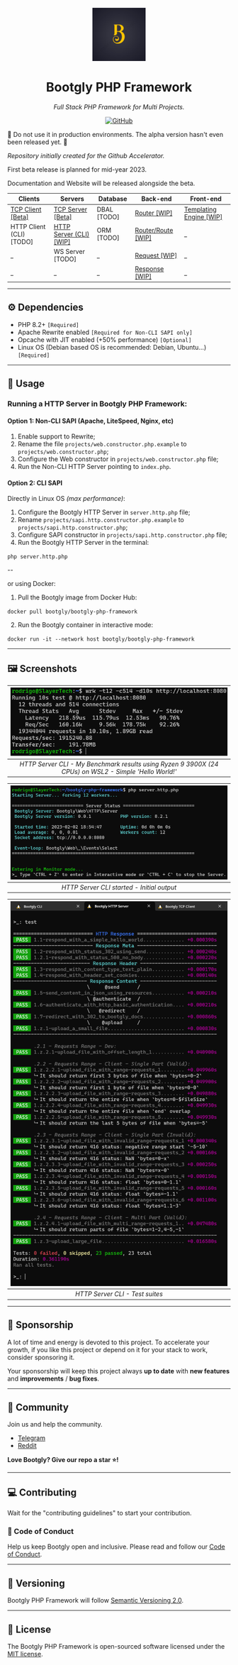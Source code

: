 <p align="center">
  <img src="https://github.com/bootgly/.github/raw/main/favicon-temp1-128.png" alt="bootgly-logo" width="120px" height="120px"/>
</p>
<h1 align="center">Bootgly PHP Framework</h1>
<p align="center">
  <i>Full Stack PHP Framework for Multi Projects.</i>
</p>
<p align="center">
  <a href="https://packagist.org/packages/bootgly/bootgly-php-framework">
    <img alt="GitHub" src="https://img.shields.io/github/license/bootgly/bootgly-php-framework">
  </a>
</p>

🚧 Do not use it in production environments. The alpha version hasn't even been released yet. 🚧

*Repository initially created for the Github Accelerator.*

First beta release is planned for mid-year 2023.

Documentation and Website will be released alongside the beta.

Clients | Servers | Database | Back-end | Front-end
--- | --- | --- | --- | ---
[TCP Client [Beta]](TCP_CLIENT_INTERFACE) | [TCP Server [Beta]](TCP_SERVER_INTERFACE) | DBAL [TODO] | [Router [WIP]](WEB_HTTP_SERVER_ROUTER) | [Templating Engine [WIP]](TEMPLATE_ENGINE)
HTTP Client (CLI) [TODO] | [HTTP Server (CLI) [WIP]](HTTP_SERVER_CLI) | ORM [TODO] | [Router/Route [WIP]](WEB_HTTP_SERVER_ROUTER_ROUTE) | _
_ | WS Server [TODO] | _ | [Request [WIP]](HTTP_SERVER_CLI_REQUEST) | _
_ | _ | _ | [Response [WIP]](HTTP_SERVER_CLI_RESPONSE) | _

---

## ⚙️ Dependencies

- PHP 8.2+ `[Required]`
- Apache Rewrite enabled `[Required for Non-CLI SAPI only]`
- Opcache with JIT enabled (+50% performance) `[Optional]`
- Linux OS (Debian based OS is recommended: Debian, Ubuntu...) `[Required]`

---

## 🔧 Usage

### Running a HTTP Server in Bootgly PHP Framework:

#### **Option 1: Non-CLI SAPI (Apache, LiteSpeed, Nginx, etc)**

1) Enable support to Rewrite;
2) Rename the file `projects/web.constructor.php.example` to `projects/web.constructor.php`;
3) Configure the Web constructor in `projects/web.constructor.php` file;
4) Run the Non-CLI HTTP Server pointing to `index.php`.

#### **Option 2: CLI SAPI**

Directly in Linux OS *(max performance)*:

1) Configure the Bootgly HTTP Server in `server.http.php` file;
2) Rename `projects/sapi.http.constructor.php.example` to `projects/sapi.http.constructor.php`;
3) Configure SAPI constructor in `projects/sapi.http.constructor.php` file;
4) Run the Bootgly HTTP Server in the terminal:

`php server.http.php`

--

or using Docker:

1) Pull the Bootgly image from Docker Hub:

`docker pull bootgly/bootgly-php-framework`

2) Run the Bootgly container in interactive mode:

`docker run -it --network host bootgly/bootgly-php-framework`

---

## 🖼 Screenshots

| ![HTTP Server CLI - My Benchmark results using Ryzen 9 3900X (24 CPUs) on WSL2 - Simple 'Hello World!'](https://github.com/bootgly/.github/raw/main/screenshots/bootgly-php-framework/Server-CLI-HTTP-Benchmark-Ryzen-9-3900X-WSL2.png "HTTP Server CLI - My Benchmark results using Ryzen 9 3900X (24 CPUs) on WSL2 - Simple 'Hello World!'") |
|:--:| 
| *HTTP Server CLI - My Benchmark results using Ryzen 9 3900X (24 CPUs) on WSL2 - Simple 'Hello World!'* |

| ![HTTP Server CLI started - Initial output](https://github.com/bootgly/.github/raw/main/screenshots/bootgly-php-framework/Server-CLI-HTTP-started.png "HTTP Server CLI started - Initial output") |
|:--:| 
| *HTTP Server CLI started - Initial output* |

| ![HTTP Server CLI - Test suites](https://github.com/bootgly/.github/raw/main/screenshots/bootgly-php-framework/Bootgly-HTTP-Server-Test-Suite5.png "HTTP Server CLI - Test suites") |
|:--:| 
| *HTTP Server CLI - Test suites* |

---

## 💖 Sponsorship

A lot of time and energy is devoted to this project. To accelerate your growth, if you like this project or depend on it for your stack to work, consider sponsoring it.

Your sponsorship will keep this project always **up to date** with **new features** and **improvements** / **bug fixes**.

---

## 🌱 Community

Join us and help the community.

- [Telegram][TELEGRAM]
- [Reddit][REDDIT]

**Love Bootgly? Give our repo a star ⭐!**

---

## 💻 Contributing

Wait for the "contributing guidelines" to start your contribution.

### 🛂 Code of Conduct

Help us keep Bootgly open and inclusive. Please read and follow our [Code of Conduct](CODE_OF_CONDUCT).

---

## 📑 Versioning

Bootgly PHP Framework will follow [Semantic Versioning 2.0](SEMANTIC_VERSIONING).

---

## 📃 License

The Bootgly PHP Framework is open-sourced software licensed under the [MIT license](MIT_LICENSE).


<!-- Links -->
[TEMPLATE_ENGINE]: https://github.com/bootgly/bootgly-php-framework/blob/main/core/Template.php

[WEB_TCP_CLIENT_INTERFACE]: https://github.com/bootgly/bootgly-php-framework/blob/main/interfaces/Web/TCP/Client.php
[WEB_TCP_SERVER_INTERFACE]: https://github.com/bootgly/bootgly-php-framework/blob/main/interfaces/Web/TCP/Server.php

[CLI_HTTP_SERVER]: https://github.com/bootgly/bootgly-php-framework/blob/main/nodes/CLI/HTTP/Server.php
[CLI_HTTP_SERVER_REQUEST]: https://github.com/bootgly/bootgly-php-framework/blob/main/nodes/CLI/HTTP/Server/Request.php
[CLI_HTTP_SERVER_RESPONSE]: https://github.com/bootgly/bootgly-php-framework/blob/main/nodes/CLI/HTTP/Server/Response.php
[WEB_HTTP_SERVER_ROUTER]: https://github.com/bootgly/bootgly-php-framework/blob/main/nodes/Web/HTTP/Server/Router.php
[WEB_HTTP_SERVER_ROUTER_ROUTE]: https://github.com/bootgly/bootgly-php-framework/blob/main/nodes/Web/HTTP/Server/Router/Route.php

[TELEGRAM]: https://t.me/bootgly/
[REDDIT]: https://www.reddit.com/r/bootgly/

[CODE_OF_CONDUCT]: CODE_OF_CONDUCT.md

[SEMANTIC_VERSIONING]: https://semver.org/
[MIT_LICENSE]: https://opensource.org/licenses/MIT
